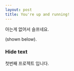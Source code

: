 ```yaml
---
layout: post
title: You're up and running!
---
```


아는게 없어서 슬프네요.

(shown below).

### Hide text ###

 첫번째 프로젝트 입니다.